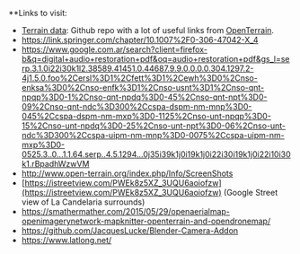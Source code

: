 **Links to visit: 
* [Terrain data](https://github.com/openterrain/openterrain/wiki/Terrain-Data): Github repo with a lot of useful links from [OpenTerrain](https://github.com/openterrain).
* https://link.springer.com/chapter/10.1007%2F0-306-47042-X_4
* https://www.google.com.ar/search?client=firefox-b&q=digital+audio+restoration+pdf&oq=audio+restoration+pdf&gs_l=serp.3.1.0i22i30k1l2.38589.41451.0.44687.9.9.0.0.0.0.304.1297.2-4j1.5.0.foo%2Cersl%3D1%2Cfett%3D1%2Cewh%3D0%2Cnso-enksa%3D0%2Cnso-enfk%3D1%2Cnso-usnt%3D1%2Cnso-qnt-npqp%3D0-1%2Cnso-qnt-npdq%3D0-45%2Cnso-qnt-npt%3D0-09%2Cnso-qnt-ndc%3D300%2Ccspa-dspm-nm-mnp%3D0-045%2Ccspa-dspm-nm-mxp%3D0-1125%2Cnso-unt-npqp%3D0-15%2Cnso-unt-npdq%3D0-25%2Cnso-unt-npt%3D0-06%2Cnso-unt-ndc%3D300%2Ccspa-uipm-nm-mnp%3D0-0075%2Ccspa-uipm-nm-mxp%3D0-0525.3..0...1.1.64.serp..4.5.1294...0j35i39k1j0i19k1j0i22i30i19k1j0i22i10i30k1.rBpadhWzwVM
* http://www.open-terrain.org/index.php/Info/ScreenShots
* [https://istreetview.com/PWEk8z5XZ_3UQU6aoiofzw](https://istreetview.com/PWEk8z5XZ_3UQU6aoiofzw) (Google Street view of La Candelaria surrounds)
* https://smathermather.com/2015/05/29/openaerialmap-openimagerynetwork-mapknitter-openterrain-and-opendronemap/
* https://github.com/JacquesLucke/Blender-Camera-Addon
* https://www.latlong.net/